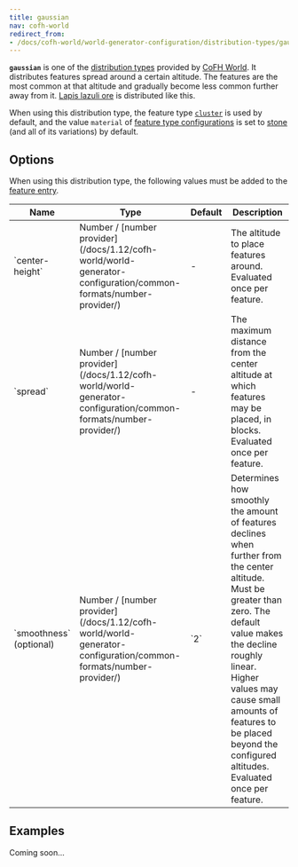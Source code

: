 ```yaml
---
title: gaussian
nav: cofh-world
redirect_from:
- /docs/cofh-world/world-generator-configuration/distribution-types/gaussian/
---
```


**`gaussian`** is one of the [distribution
types](/docs/1.12/cofh-world/world-generator-configuration/distribution-types/)
provided by [CoFH World](/docs/1.12/cofh-world/). It distributes features spread
around a certain altitude. The features are the most common at that altitude and
gradually become less common further away from it. [Lapis lazuli
ore](https://minecraft.gamepedia.com/Lapis_Lazuli_Ore) is distributed like this.

When using this distribution type, the feature type
[`cluster`](/docs/1.12/cofh-world/world-generator-configuration/feature-types/cluster/)
is used by default, and the value `material` of [feature type
configurations](/docs/1.12/cofh-world/world-generator-configuration/feature-format/#feature-type-configuration)
is set to [stone](https://minecraft.gamepedia.com/Stone) (and all of its
variations) by default.


Options
-------

When using this distribution type, the following values must be added to the
[feature
entry](/docs/1.12/cofh-world/world-generator-configuration/feature-format/#features).

<div class="uk-overflow-container">
    <table class="uk-table uk-table-striped uk-text-small">
        <thead>
            <tr>
                <th>Name</th>
                <th>Type</th>
                <th>Default</th>
                <th>Description</th>
            </tr>
        </thead>
        <tbody>
            <tr>
                <td markdown="span">`center-height`</td>
                <td markdown="span">
                    Number /
                    [number provider](/docs/1.12/cofh-world/world-generator-configuration/common-formats/number-provider/)
                </td>
                <td markdown="span">-</td>
                <td markdown="span">
                    The altitude to place features around. Evaluated once per
                    feature.
                </td>
            </tr>
            <tr>
                <td markdown="span">`spread`</td>
                <td markdown="span">
                    Number /
                    [number provider](/docs/1.12/cofh-world/world-generator-configuration/common-formats/number-provider/)
                </td>
                <td markdown="span">-</td>
                <td markdown="span">
                    The maximum distance from the center altitude at which
                    features may be placed, in blocks. Evaluated once per
                    feature.
                </td>
            </tr>
            <tr>
                <td markdown="span">`smoothness` (optional)</td>
                <td markdown="span">
                    Number /
                    [number provider](/docs/1.12/cofh-world/world-generator-configuration/common-formats/number-provider/)
                </td>
                <td markdown="span">`2`</td>
                <td markdown="span">
                    Determines how smoothly the amount of features declines when
                    further from the center altitude. Must be greater than zero.
                    The default value makes the decline roughly linear. Higher
                    values may cause small amounts of features to be placed
                    beyond the configured altitudes. Evaluated once per feature.
                </td>
            </tr>
        </tbody>
    </table>
</div>


Examples
--------

Coming soon...
